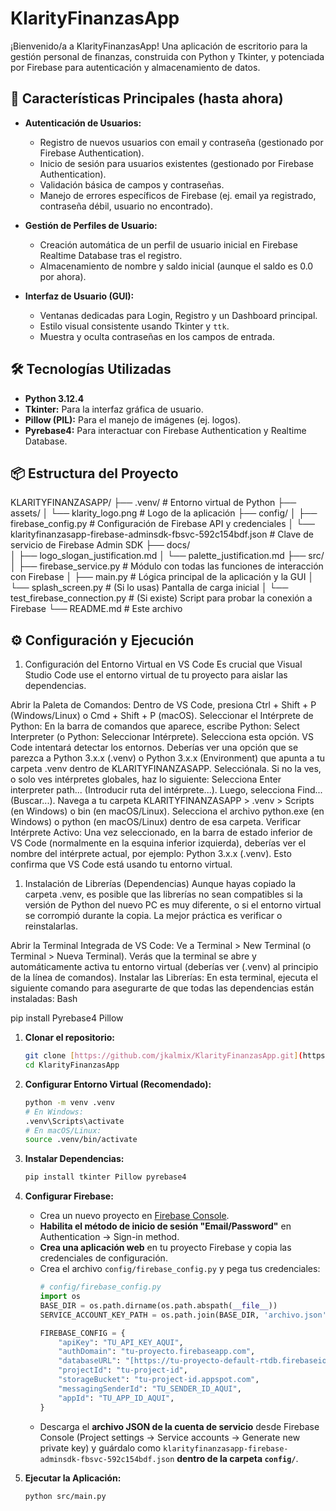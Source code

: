 # KlarityFinanzasApp

¡Bienvenido/a a KlarityFinanzasApp! Una aplicación de escritorio para la gestión personal de finanzas, construida con Python y Tkinter, y potenciada por Firebase para autenticación y almacenamiento de datos.

## 🚀 Características Principales (hasta ahora)

* **Autenticación de Usuarios:**
    * Registro de nuevos usuarios con email y contraseña (gestionado por Firebase Authentication).
    * Inicio de sesión para usuarios existentes (gestionado por Firebase Authentication).
    * Validación básica de campos y contraseñas.
    * Manejo de errores específicos de Firebase (ej. email ya registrado, contraseña débil, usuario no encontrado).

* **Gestión de Perfiles de Usuario:**
    * Creación automática de un perfil de usuario inicial en Firebase Realtime Database tras el registro.
    * Almacenamiento de nombre y saldo inicial (aunque el saldo es 0.0 por ahora).

* **Interfaz de Usuario (GUI):**
    * Ventanas dedicadas para Login, Registro y un Dashboard principal.
    * Estilo visual consistente usando Tkinter y `ttk`.
    * Muestra y oculta contraseñas en los campos de entrada.

## 🛠️ Tecnologías Utilizadas

* **Python 3.12.4**
* **Tkinter:** Para la interfaz gráfica de usuario.
* **Pillow (PIL):** Para el manejo de imágenes (ej. logos).
* **Pyrebase4:** Para interactuar con Firebase Authentication y Realtime Database.

## 📦 Estructura del Proyecto

KLARITYFINANZASAPP/
├── .venv/                     # Entorno virtual de Python
├── assets/
│   └── klarity_logo.png       # Logo de la aplicación
├── config/
│   ├── firebase_config.py     # Configuración de Firebase API y credenciales
│   └── klarityfinanzasapp-firebase-adminsdk-fbsvc-592c154bdf.json # Clave de servicio de Firebase Admin SDK
├── docs/           
│   ├── logo_slogan_justification.md
│   └── palette_justification.md
├── src/
│   ├── firebase_service.py    # Módulo con todas las funciones de interacción con Firebase
│   ├── main.py                # Lógica principal de la aplicación y la GUI
│   └── splash_screen.py       # (Si lo usas) Pantalla de carga inicial
│   └── test_firebase_connection.py # (Si existe) Script para probar la conexión a Firebase
└── README.md                  # Este archivo



## ⚙️ Configuración y Ejecución
1. Configuración del Entorno Virtual en VS Code
Es crucial que Visual Studio Code use el entorno virtual de tu proyecto para aislar las dependencias.

Abrir la Paleta de Comandos:
Dentro de VS Code, presiona Ctrl + Shift + P (Windows/Linux) o Cmd + Shift + P (macOS).
Seleccionar el Intérprete de Python:
En la barra de comandos que aparece, escribe Python: Select Interpreter (o Python: Seleccionar Intérprete).
Selecciona esta opción.
VS Code intentará detectar los entornos. Deberías ver una opción que se parezca a Python 3.x.x (.venv) o Python 3.x.x (Environment) que apunta a tu carpeta .venv dentro de KLARITYFINANZASAPP.
Selecciónala.
Si no la ves, o solo ves intérpretes globales, haz lo siguiente:
Selecciona Enter interpreter path... (Introducir ruta del intérprete...).
Luego, selecciona Find... (Buscar...).
Navega a tu carpeta KLARITYFINANZASAPP > .venv > Scripts (en Windows) o bin (en macOS/Linux).
Selecciona el archivo python.exe (en Windows) o python (en macOS/Linux) dentro de esa carpeta.
Verificar Intérprete Activo:
Una vez seleccionado, en la barra de estado inferior de VS Code (normalmente en la esquina inferior izquierda), deberías ver el nombre del intérprete actual, por ejemplo: Python 3.x.x (.venv). Esto confirma que VS Code está usando tu entorno virtual.
1. Instalación de Librerías (Dependencias)
Aunque hayas copiado la carpeta .venv, es posible que las librerías no sean compatibles si la versión de Python del nuevo PC es muy diferente, o si el entorno virtual se corrompió durante la copia. La mejor práctica es verificar o reinstalarlas.

Abrir la Terminal Integrada de VS Code:
Ve a Terminal > New Terminal (o Terminal > Nueva Terminal).
Verás que la terminal se abre y automáticamente activa tu entorno virtual (deberías ver (.venv) al principio de la línea de comandos).
Instalar las Librerías:
En esta terminal, ejecuta el siguiente comando para asegurarte de que todas las dependencias están instaladas:
Bash

pip install Pyrebase4 Pillow


1.  **Clonar el repositorio:**
    ```bash
    git clone [https://github.com/jkalmix/KlarityFinanzasApp.git](https://github.com/jkalmix/KlarityFinanzasApp.git)
    cd KlarityFinanzasApp
    ```

2.  **Configurar Entorno Virtual (Recomendado):**
    ```bash
    python -m venv .venv
    # En Windows:
    .venv\Scripts\activate
    # En macOS/Linux:
    source .venv/bin/activate
    ```

3.  **Instalar Dependencias:**
    ```bash
    pip install tkinter Pillow pyrebase4
    ```

4.  **Configurar Firebase:**
    * Crea un nuevo proyecto en [Firebase Console](https://console.firebase.google.com/).
    * **Habilita el método de inicio de sesión "Email/Password"** en Authentication -> Sign-in method.
    * **Crea una aplicación web** en tu proyecto Firebase y copia las credenciales de configuración.
    * Crea el archivo `config/firebase_config.py` y pega tus credenciales:
        ```python
        # config/firebase_config.py
        import os
        BASE_DIR = os.path.dirname(os.path.abspath(__file__))
        SERVICE_ACCOUNT_KEY_PATH = os.path.join(BASE_DIR, 'archivo.json')

        FIREBASE_CONFIG = {
            "apiKey": "TU_API_KEY_AQUI",
            "authDomain": "tu-proyecto.firebaseapp.com",
            "databaseURL": "[https://tu-proyecto-default-rtdb.firebaseio.com](https://tu-proyecto-default-rtdb.firebaseio.com)",
            "projectId": "tu-project-id",
            "storageBucket": "tu-project-id.appspot.com",
            "messagingSenderId": "TU_SENDER_ID_AQUI",
            "appId": "TU_APP_ID_AQUI",
        }
        ```
    * Descarga el **archivo JSON de la cuenta de servicio** desde Firebase Console (Project settings -> Service accounts -> Generate new private key) y guárdalo como `klarityfinanzasapp-firebase-adminsdk-fbsvc-592c154bdf.json` **dentro de la carpeta `config/`**.

5.  **Ejecutar la Aplicación:**
    ```bash
    python src/main.py
    ```
